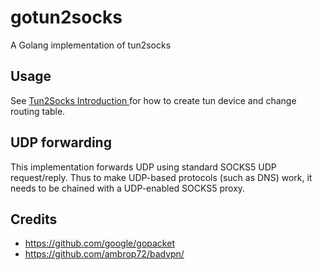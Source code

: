 # gotun2socks

A Golang implementation of tun2socks

## Usage

See <a href="https://code.google.com/p/badvpn/wiki/tun2socks"> Tun2Socks Introduction </a> for how to create tun device and change routing table.

## UDP forwarding

This implementation forwards UDP using standard SOCKS5 UDP request/reply. Thus to make UDP-based protocols (such as DNS) work, it needs to be chained with a UDP-enabled SOCKS5 proxy.  


## Credits

- https://github.com/google/gopacket
- https://github.com/ambrop72/badvpn/

